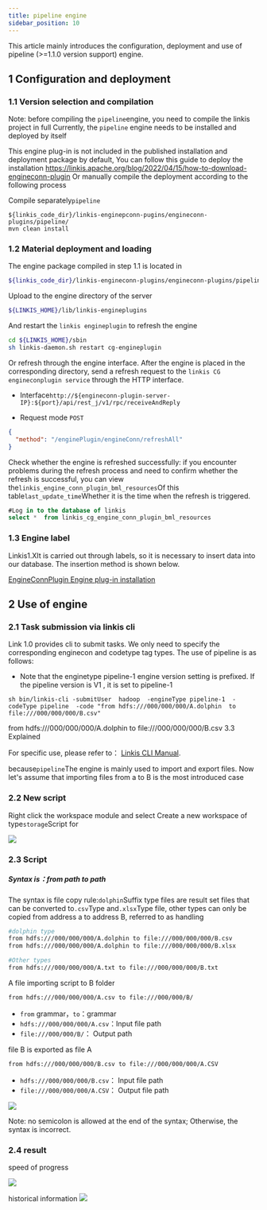 ```yaml
---
title: pipeline engine
sidebar_position: 10
---
```


This article mainly introduces the configuration, deployment and use of pipeline (>=1.1.0 version support) engine.


## 1 Configuration and deployment

### 1.1 Version selection and compilation
Note: before compiling the `pipeline`engine, you need to compile the linkis project in full
Currently, the `pipeline` engine needs to be installed and deployed by itself

This engine plug-in is not included in the published installation and deployment package by default,
You can follow this guide to deploy the installation https://linkis.apache.org/blog/2022/04/15/how-to-download-engineconn-plugin
Or manually compile the deployment according to the following process

Compile separately`pipeline` 

```
${linkis_code_dir}/linkis-enginepconn-pugins/engineconn-plugins/pipeline/
mvn clean install
```

### 1.2 Material deployment and loading

The engine package compiled in step 1.1 is located in

```bash
${linkis_code_dir}/linkis-engineconn-plugins/engineconn-plugins/pipeline/target/out/pipeline
```
Upload to the engine directory of the server

```bash 
${LINKIS_HOME}/lib/linkis-engineplugins
```

And restart the `linkis engineplugin` to refresh the engine
```bash
cd ${LINKIS_HOME}/sbin
sh linkis-daemon.sh restart cg-engineplugin
```
Or refresh through the engine interface. After the engine is placed in the corresponding directory, send a refresh request to the `linkis CG engineconplugin service` through the HTTP interface.
- Interface`http://${engineconn-plugin-server-IP}:${port}/api/rest_j/v1/rpc/receiveAndReply`

- Request mode `POST`

```json
{
  "method": "/enginePlugin/engineConn/refreshAll"
}
```
Check whether the engine is refreshed successfully: if you encounter problems during the refresh process and need to confirm whether the refresh is successful, you can view the`linkis_engine_conn_plugin_bml_resources`Of this table`last_update_time`Whether it is the time when the refresh is triggered.

```sql
#Log in to the database of linkis
select *  from linkis_cg_engine_conn_plugin_bml_resources
```

### 1.3 Engine label

Linkis1.XIt is carried out through labels, so it is necessary to insert data into our database. The insertion method is shown below.

[EngineConnPlugin Engine plug-in installation](../deployment/engine-conn-plugin-installation) 


## 2 Use of engine

### 2.1 Task submission via linkis cli

Link 1.0 provides cli to submit tasks. We only need to specify the corresponding enginecon and codetype tag types. The use of pipeline is as follows:
- Note that the enginetype pipeline-1 engine version setting is prefixed. If the pipeline version is V1 , it is set to pipeline-1 
```shell
sh bin/linkis-cli -submitUser  hadoop  -engineType pipeline-1  -codeType pipeline  -code "from hdfs:///000/000/000/A.dolphin  to file:///000/000/000/B.csv"
```
from hdfs:///000/000/000/A.dolphin  to file:///000/000/000/B.csv 3.3 Explained

For specific use, please refer to： [Linkis CLI Manual](../user-guide/linkiscli-manual.md).

because`pipeline`The engine is mainly used to import and export files. Now let's assume that importing files from a to B is the most introduced case

### 2.2 New script
Right click the workspace module and select Create a new workspace of type`storage`Script for

![](/Images-zh/EngineConnNew/new_pipeline_script.png)

### 2.3 Script

##### Syntax is：from path to path

The syntax is file copy rule:`dolphin`Suffix type files are result set files that can be converted to`.csv`Type and`.xlsx`Type file, other types can only be copied from address a to address B, referred to as handling

```bash
#dolphin type
from hdfs:///000/000/000/A.dolphin to file:///000/000/000/B.csv
from hdfs:///000/000/000/A.dolphin to file:///000/000/000/B.xlsx

#Other types
from hdfs:///000/000/000/A.txt to file:///000/000/000/B.txt
```


A file importing script to B folder
```bash
from hdfs:///000/000/000/A.csv to file:///000/000/B/
```
- `from` grammar，`to`：grammar
- `hdfs:///000/000/000/A.csv`：Input file path
- `file:///000/000/B/`： Output path

file B is exported as file A
```bash
from hdfs:///000/000/000/B.csv to file:///000/000/000/A.CSV
```
- `hdfs:///000/000/000/B.csv`： Input file path
- `file:///000/000/000/A.CSV`： Output file path

![](/Images-zh/EngineConnNew/to_write.png)

Note: no semicolon is allowed at the end of the syntax; Otherwise, the syntax is incorrect.

### 2.4 result
speed of progress

![](/Images-zh/EngineConnNew/job_state.png)

historical information
![](/Images-zh/EngineConnNew/historical_information.png)
